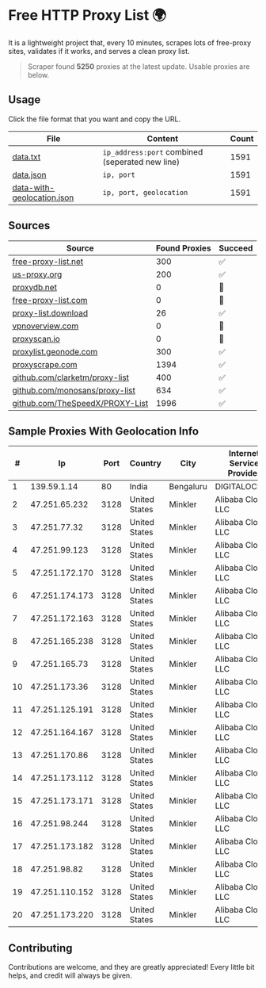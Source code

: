 
# Free HTTP Proxy List 🌍

It is a lightweight project that, every 10 minutes, scrapes lots of free-proxy sites, validates if it works, and serves a clean proxy list.


> Scraper found **5250** proxies at the latest update. Usable proxies are below.

## Usage

Click the file format that you want and copy the URL.


|File|Content|Count|
|----|-------|-----|
|[data.txt](https://raw.githubusercontent.com/themiralay/Proxy-List-World/master/data.txt)|`ip_address:port` combined (seperated new line)|1591|
|[data.json](https://raw.githubusercontent.com/themiralay/Proxy-List-World/master/data.json)|`ip, port`|1591|
|[data-with-geolocation.json](https://raw.githubusercontent.com/themiralay/Proxy-List-World/master/data-with-geolocation.json)|`ip, port, geolocation`|1591|

## Sources

|Source|Found Proxies|Succeed|
|------|-------------|-------|
|[free-proxy-list.net](https://free-proxy-list.net)|300|✅|
|[us-proxy.org](https://www.us-proxy.org)|200|✅|
|[proxydb.net](http://proxydb.net)|0|🚫|
|[free-proxy-list.com](https://free-proxy-list.com/?page=&port=&type%5B%5D=http&type%5B%5D=https&up_time=0&search=Search)|0|🚫|
|[proxy-list.download](https://www.proxy-list.download/HTTP)|26|✅|
|[vpnoverview.com](https://vpnoverview.com/privacy/anonymous-browsing/free-proxy-servers)|0|🚫|
|[proxyscan.io](https://www.proxyscan.io)|0|🚫|
|[proxylist.geonode.com](https://proxylist.geonode.com/api/proxy-list?limit=300&page=1&sort_by=lastChecked&sort_type=desc&protocols=http,https)|300|✅|
|[proxyscrape.com](https://api.proxyscrape.com/v2/?request=displayproxies&protocol=http&timeout=10000&country=all&ssl=all&anonymity=all)|1394|✅|
|[github.com/clarketm/proxy-list](https://raw.githubusercontent.com/clarketm/proxy-list/master/proxy-list-raw.txt)|400|✅|
|[github.com/monosans/proxy-list](https://raw.githubusercontent.com/monosans/proxy-list/main/proxies/http.txt)|634|✅|
|[github.com/TheSpeedX/PROXY-List](https://raw.githubusercontent.com/TheSpeedX/PROXY-List/master/http.txt)|1996|✅|


## Sample Proxies With Geolocation Info

|#|Ip|Port|Country|City|Internet Service Provider|
|-|--|----|-------|----|-------------------------|
|1|139.59.1.14|80|India|Bengaluru|DIGITALOCEAN|
|2|47.251.65.232|3128|United States|Minkler|Alibaba Cloud LLC|
|3|47.251.77.32|3128|United States|Minkler|Alibaba Cloud LLC|
|4|47.251.99.123|3128|United States|Minkler|Alibaba Cloud LLC|
|5|47.251.172.170|3128|United States|Minkler|Alibaba Cloud LLC|
|6|47.251.174.173|3128|United States|Minkler|Alibaba Cloud LLC|
|7|47.251.172.163|3128|United States|Minkler|Alibaba Cloud LLC|
|8|47.251.165.238|3128|United States|Minkler|Alibaba Cloud LLC|
|9|47.251.165.73|3128|United States|Minkler|Alibaba Cloud LLC|
|10|47.251.173.36|3128|United States|Minkler|Alibaba Cloud LLC|
|11|47.251.125.191|3128|United States|Minkler|Alibaba Cloud LLC|
|12|47.251.164.167|3128|United States|Minkler|Alibaba Cloud LLC|
|13|47.251.170.86|3128|United States|Minkler|Alibaba Cloud LLC|
|14|47.251.173.112|3128|United States|Minkler|Alibaba Cloud LLC|
|15|47.251.173.171|3128|United States|Minkler|Alibaba Cloud LLC|
|16|47.251.98.244|3128|United States|Minkler|Alibaba Cloud LLC|
|17|47.251.173.182|3128|United States|Minkler|Alibaba Cloud LLC|
|18|47.251.98.82|3128|United States|Minkler|Alibaba Cloud LLC|
|19|47.251.110.152|3128|United States|Minkler|Alibaba Cloud LLC|
|20|47.251.173.220|3128|United States|Minkler|Alibaba Cloud LLC|



## Contributing

Contributions are welcome, and they are greatly appreciated! Every
little bit helps, and credit will always be given.

